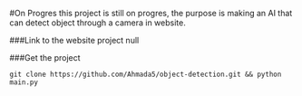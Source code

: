 #On Progres
this project is still on progres, the purpose is making an AI that can detect object through a camera in website.

###Link to the website project
null

###Get the project
```
git clone https://github.com/Ahmada5/object-detection.git && python main.py
```
